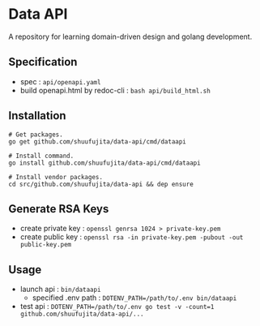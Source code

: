 # Data API

A repository for learning domain-driven design and golang development.

## Specification

* spec : `api/openapi.yaml`
* build openapi.html by redoc-cli : `bash api/build_html.sh`

## Installation

```
# Get packages.
go get github.com/shuufujita/data-api/cmd/dataapi

# Install command.
go install github.com/shuufujita/data-api/cmd/dataapi

# Install vendor packages.
cd src/github.com/shuufujita/data-api && dep ensure
```

## Generate RSA Keys

* create private key : `openssl genrsa 1024 > private-key.pem`
* create public key : `openssl rsa -in private-key.pem -pubout -out public-key.pem`

## Usage

* launch api : `bin/dataapi`
	* specified .env path : `DOTENV_PATH=/path/to/.env bin/dataapi`
* test api : `DOTENV_PATH=/path/to/.env go test -v -count=1 github.com/shuufujita/data-api/...`
